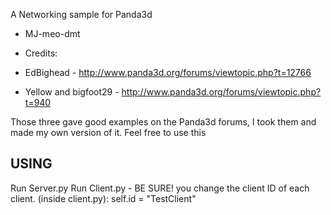 A Networking sample for Panda3d

- MJ-meo-dmt

- Credits:
- EdBighead - http://www.panda3d.org/forums/viewtopic.php?t=12766
- Yellow and bigfoot29 - http://www.panda3d.org/forums/viewtopic.php?t=940

Those three gave good examples on the Panda3d forums, I took them and made my own version of it.
Feel free to use this

## USING ##

Run Server.py
Run Client.py - BE SURE! you change the client ID of each client. (inside client.py): self.id = "TestClient"
